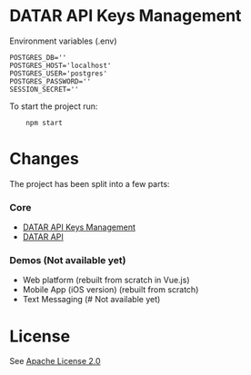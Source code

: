 # DATAR API Keys Management
Environment variables (.env)

    POSTGRES_DB=''
    POSTGRES_HOST='localhost'
    POSTGRES_USER='postgres'
    POSTGRES_PASSWORD=''
    SESSION_SECRET=''
To start the project run:

		npm start
# Changes
The project has been split into a few parts:
### Core

- [DATAR API Keys Management](https://github.com/va2ron1/datar-management)
- [DATAR API](https://github.com/va2ron1/datar-api)
### Demos (Not available yet)
- Web platform (rebuilt from scratch in Vue.js)
- Mobile App (iOS version) (rebuilt from scratch)
- Text Messaging (# Not available yet)
# License
See [Apache License 2.0](https://github.com/va2ron1/datar-node-api/blob/master/LICENSE)
